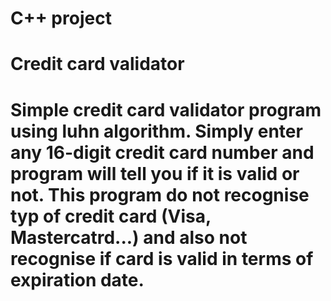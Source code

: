 # C++ project
# Credit card validator
# Simple credit card validator program using luhn algorithm. Simply enter any 16-digit credit card number and program will tell you if it is valid or not. This program do not recognise typ of credit card (Visa, Mastercatrd...) and also not recognise if card is valid in terms of expiration date.
